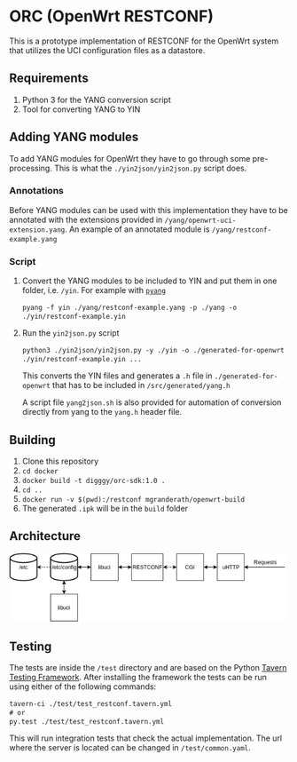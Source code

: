 # ORC (OpenWrt RESTCONF)

This is a prototype implementation of RESTCONF for the OpenWrt system that utilizes the UCI configuration files as a
datastore.

## Requirements

1. Python 3 for the YANG conversion script
2. Tool for converting YANG to YIN

## Adding YANG modules

To add YANG modules for OpenWrt they have to go through some pre-processing. This is
what the `./yin2json/yin2json.py` script does.

### Annotations

Before YANG modules can be used with this implementation they have to be
annotated with the extensions provided in `/yang/openwrt-uci-extension.yang`.
An example of an annotated module is `/yang/restconf-example.yang`

### Script

1. Convert the YANG modules to be included to YIN and put them in one folder, i.e. `/yin`.
   For example with [`pyang`](https://github.com/mbj4668/pyang)
   ```console
   pyang -f yin ./yang/restconf-example.yang -p ./yang -o ./yin/restconf-example.yin 
   ```
2. Run the `yin2json.py` script
   ```console
   python3 ./yin2json/yin2json.py -y ./yin -o ./generated-for-openwrt ./yin/restconf-example.yin ...
   ```
   This converts the YIN files and generates a `.h` file in `./generated-for-openwrt` that has to be included in `/src/generated/yang.h`
   
   A script file ``yang2json.sh`` is also provided for automation of conversion directly from yang to the `yang.h` header file.
## Building

1. Clone this repository
2. `cd docker`
3. `docker build -t digggy/orc-sdk:1.0 .`
2. `cd ..`
4. `docker run -v $(pwd):/restconf mgranderath/openwrt-build`
5. The generated `.ipk` will be in the `build` folder

## Architecture

![Architecture](docs/resources/Architecture.png)

## Testing

The tests are inside the `/test` directory and are based on the Python
[Tavern Testing Framework](https://github.com/taverntesting/tavern). After
installing the framework the tests can be run using either of the
following commands:

```console
tavern-ci ./test/test_restconf.tavern.yml
# or
py.test ./test/test_restconf.tavern.yml
```

This will run integration tests that check the actual implementation. The
url where the server is located can be changed in `/test/common.yaml`.